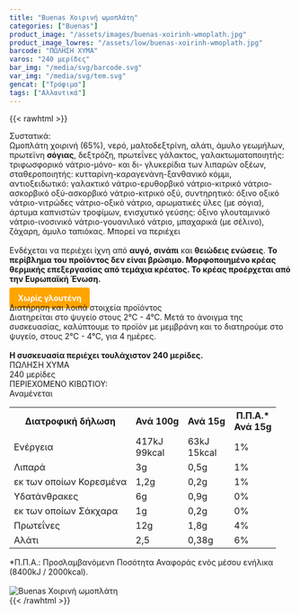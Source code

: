 ```yaml
---
title: "Buenas Χοιρινή ωμοπλάτη"
categories: ["Buenas"]
product_image: "/assets/images/buenas-xoirinh-wmoplath.jpg"
product_image_lowres: "/assets/low/buenas-xoirinh-wmoplath.jpg"
barcode: "ΠΩΛΗΣΗ ΧΥΜΑ"
varos: "240 μερίδες"
bar_img: "/media/svg/barcode.svg"
var_img: "/media/svg/tem.svg"
gencat: ["Τρόφιμα"]
tags: ["Αλλαντικά"]
---
```

{{< rawhtml >}}

<div class="sload134"><div class="product"><div id="sistatika">Συστατικά:</div><div class="alltext">Ωμοπλάτη χοιρινή (65%), νερό, μαλτοδεξτρίνη, αλάτι, άμυλο γεωμήλων, πρωτεϊνη <b>σόγιας</b>, δεξτρόζη, πρωτεΐνες γάλακτος, γαλακτωματοποιητής: τριφωσφορικό νάτριο-μόνο- και δι- γλυκερίδια των λιπαρών οξέων, σταθεροποιητής: κυτταρίνη-καραγενάνη-ξανθανικό κόμμι, αντιοξειδωτικό: γαλακτικό νάτριο-ερυθορβικό νάτριο-κιτρικό νάτριο-ασκορβικό οξύ-ασκορβικό νάτριο-κιτρικό οξύ, συντηρητικό: όξινο οξικό νάτριο-νιτρώδες νάτριο-οξικό νάτριο, αρωματικές ύλες (με σόγια), άρτυμα καπνιστών τροφίμων, ενισχυτικό γεύσης: όξινο γλουταμινικό νάτριο-ινοσινικό νάτριο-γουανιλικό νάτριο, μπαχαρικά (με σέλινο), ζάχαρη, άμυλο ταπιόκας. Μπορεί να περιέχει<br><br>Ενδέχεται να περιέχει ίχνη από <b>αυγό, σινάπι</b> και <b>θειώδεις ενώσεις</b>. <b>Το περίβλημα του προϊόντος δεν είναι βρώσιμο. Μορφοποιημένο κρέας θερμικής επεξεργασίας από τεμάχια κρέατος. Το κρέας προέρχεται από την Ευρωπαϊκή Ένωση.</b><br><br><b style="background:orange;margin:0px;padding:10px 15px;border-radius:4px;color:#fff">Χωρίς γλουτένη</b></div><div id="loipa">Διατήρηση και λοιπά στοιχεία προϊόντος</div><div class="alltext">Διατηρείται στο ψυγείο στους 2°C - 4°C. Μετά το άνοιγμα της συσκευασίας, καλύπτουμε το προϊόν με μεμβράνη και το διατηρούμε στο ψυγείο, στους 2°C - 4°C, για 4 ημέρες.<br><br><b>Η συσκευασία περιέχει τουλάχιστον 240 μερίδες.</b></div><div id="barcode"><div id="barimage1"></div><span id="bartext">ΠΩΛΗΣΗ ΧΥΜΑ</span></div><div id="varos"><div id="varosimage1"></div><span id="varostext">240 μερίδες</span></div><div id="kivotio">ΠΕΡΙΕΧΟΜΕΝΟ ΚΙΒΩΤΙΟΥ:<br>Αναμένεται</div><table id="diatable"><tbody><tr><th>Διατροφική δήλωση</th><th>Ανά 100g</th><th>Ανά 15g</th><th>Π.Π.Α.*<br>Ανά 15g</th></tr><tr><td class="texr2">Ενέργεια</td><td class="texr">417kJ<br>99kcal</td><td class="texr">63kJ<br>15kcal</td><td class="texr">1%</td></tr><tr><td class="texr2">Λιπαρά</td><td class="texr">3g</td><td class="texr">0,5g</td><td class="texr">1%</td></tr><tr><td class="gray">εκ των οποίων Κορεσµένα</td><td class="gray2">1,2g</td><td class="gray2">0,2g</td><td class="gray2">1%</td></tr><tr><td class="texr2">Yδατάνθρακες</td><td class="texr">6g</td><td class="texr">0,9g</td><td class="texr">0%</td></tr><tr><td class="gray">εκ των οποίων Σάκχαρα</td><td class="gray2">1g</td><td class="gray2">0,2g</td><td class="gray2">0%</td></tr><tr><td class="texr2">Πρωτεΐνες</td><td class="texr">12g</td><td class="texr">1,8g</td><td class="texr">4%</td></tr><tr><td class="texr2">Αλάτι</td><td class="texr">2,5</td><td class="texr">0,38g</td><td class="texr">6%</td></tr></tbody></table><div class="alltext">*Π.Π.Α.: Προσλαμβανόμενn Ποσότητα Αναφοράς ενός μέσου ενήλικα (8400kJ / 2000kcal).</div><br><div class="pimg"><img alt="Buenas Χοιρινή ωμοπλάτη" title="Buenas Χοιρινή ωμοπλάτη" src="/assets/images/buenas-xoirinh-wmoplath.jpg"></div></div></div>
{{< /rawhtml >}}


